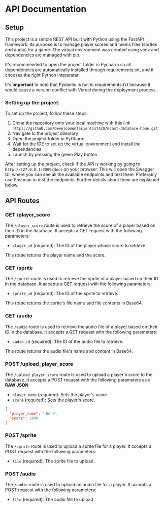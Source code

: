 # API Documentation

## Setup

This project is a simple REST API built with Python using the FastAPI framework. Its purpose
is to manage player scores and media files (sprites and audio) for a game.
The virtual environment was created using venv and dependencies are managed with pip.

It's recommended to open the project folder in Pycharm so all dependencies are automatically installed through
requirements.txt, and it chooses the right Python interpreter. 

It's **important** to note that Pydantic is not in requirements.txt because it would cause a version conflict
with Vercel during the deployment process.

### Setting up the project:

To set up the project, follow these steps:

1. Clone the repository onto your local machine with this link ```https://github.com/DevelopmentScientist420/mcast-database-home.git```
2. Navigate to the project directory
3. Open the project folder in PyCharm
4. Wait for the IDE to set up the virtual environment and install the dependencies
5. Launch by pressing the green Play button

After setting up the project, check if the API is working by going to ``http://127.0.0.1:8000/docs`` on your browser.
This will open the Swagger UI, where you can see all the available endpoints and test them.
Preferably use Postman to test the endpoints. Further details about them are explained below.


## API Routes

### GET /player_score

The `/player_score` route is used to retrieve the score of a player based on their ID in the database. It accepts a GET
request with the following parameters:

- `player_id` (required): The ID of the player whose score to retrieve.

This route returns the player name and the score.

### GET /sprite

The `/sprite` route is used to retrieve the sprite of a player based on their ID in the database. It accepts a GET
request with the following parameters:

- `sprite_id` (required): The ID of the sprite to retrieve.

This route returns the sprite's file name and file contents in Base64.

### GET /audio

The `/audio` route is used to retrieve the audio file of a player based on their ID in the database. It accepts a GET
request with the following parameters:

- `audio_id` (required): The ID of the audio file to retrieve.

This route returns the audio file's name and content in Base64.

### POST /upload_player_score

The `/upload_player_score` route is used to upload a player's score to the database. It accepts a POST request with the
following parameters as a **RAW JSON**:

- `player_name` (required): Sets the player's name.
- `score` (required): Sets the player's score.

```json
{
  "player_name": "John",
  "score": 2000
}
```

### POST /sprite

The `/sprite` route is used to upload a sprite file for a player. It accepts a POST request with the following
parameters:

- `file` (required): The sprite file to upload.

### POST /audio

The `/audio` route is used to upload an audio file for a player. It accepts a POST request with the following
parameters:

- `file` (required): The audio file to upload.

